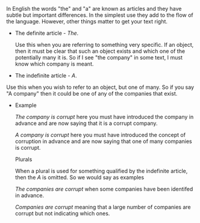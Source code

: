 In English the words "the" and "a" are known as articles and they have subtle but important differences.  In the simplest use they add to the flow of the language.  However, other things matter to get your text right.

- The definite article - *The*.
  
  Use this when you are referring to something very specific.  If an object, then it must be clear that such an object exists and which one of the potentially many it is.  So if I see "the company" in some text, I must know which company is meant.
  
- The indefinite article - *A*.

Use this when you wish to refer to an object, but one of many.  So if you say "A company" then it could be one of any of the companies that exist.

- Example

  *The company is corrupt* here you must have introduced the company in advance and are now saying that it is a corrupt company.
  
  *A company is corrupt* here you must have introduced the concept of corruption in advance and are now saying that one of many companies is corrupt.
  
  Plurals
  
  When a plural is used for something qualified by the indefinite article, then the *A* is omitted.  So we would say as examples
  
  *The companies are corrupt* when some companies have been identifed in advance.
  
  *Companies are corrupt* meaning that a large number of companies are corrupt but not indicating which ones.
  
  
